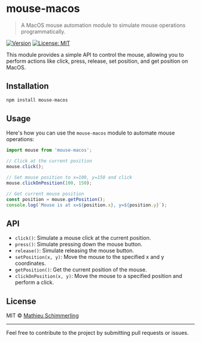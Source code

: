 # mouse-macos

> A MacOS mouse automation module to simulate mouse operations programmatically.

[![Version](https://img.shields.io/badge/version-0.1.0-green.svg)](https://github.com/mathieuschimmerling/mouse-macos)
[![License: MIT](https://img.shields.io/badge/License-MIT-yellow.svg)](https://opensource.org/licenses/MIT)

This module provides a simple API to control the mouse, allowing you to perform actions like click, press, release, set position, and get position on MacOS.

## Installation

```bash
npm install mouse-macos
```

## Usage

Here's how you can use the `mouse-macos` module to automate mouse operations:

```js
import mouse from 'mouse-macos';

// Click at the current position
mouse.click();

// Set mouse position to x=100, y=150 and click
mouse.clickOnPosition(100, 150);

// Get current mouse position
const position = mouse.getPosition();
console.log(`Mouse is at x=${position.x}, y=${position.y}`);
```

## API

- `click()`: Simulate a mouse click at the current position.
- `press()`: Simulate pressing down the mouse button.
- `release()`: Simulate releasing the mouse button.
- `setPosition(x, y)`: Move the mouse to the specified x and y coordinates.
- `getPosition()`: Get the current position of the mouse.
- `clickOnPosition(x, y)`: Move the mouse to a specified position and perform a click.

## License

MIT © [Mathieu Schimmerling](mailto:mathieu.schimmerling@protonmail.com)

---

Feel free to contribute to the project by submitting pull requests or issues.
